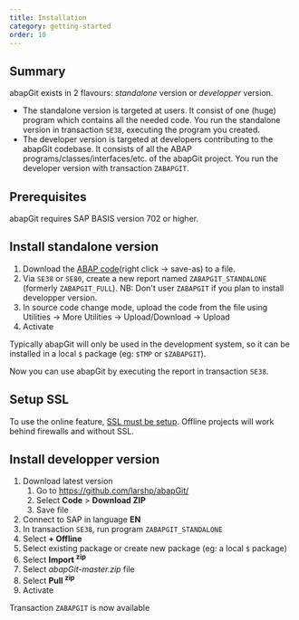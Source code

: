 ```yaml
---
title: Installation
category: getting-started
order: 10
---
```


## Summary ##
abapGit exists in 2 flavours: _standalone_ version or _developper_ version. 

  * The standalone version is targeted at users. It consist of one (huge) program which contains all the needed code. You run the standalone version in transaction `SE38`, executing the program you created.
  * The developer version is targeted at developers contributing to the abapGit codebase. It consists of all the ABAP programs/classes/interfaces/etc. of the abapGit project. You run the developer version with transaction `ZABAPGIT`.

## Prerequisites ##
abapGit requires SAP BASIS version 702 or higher.

## Install standalone version ##
1. Download the [ABAP code](https://raw.githubusercontent.com/abapGit/build/master/zabapgit.abap)(right click -> save-as) to a file. 
2. Via `SE38` or `SE80`, create a new report named `ZABAPGIT_STANDALONE` (formerly `ZABAPGIT_FULL`). NB: Don't user `ZABAPGIT` if you plan to install developper version.
3. In source code change mode, upload the code from the file using Utilities -> More Utilities -> Upload/Download -> Upload
4. Activate

Typically abapGit will only be used in the development system, so it can be installed in a local `$` package (eg: `$TMP` or `$ZABAPGIT`).

Now you can use abapGit by executing the report in transaction `SE38`.

## Setup SSL ##
To use the online feature, [SSL must be setup](guide-ssl-setup.html). Offline projects will work behind firewalls and without SSL.

## Install developper version ##
1. Download latest version
   1. Go to https://github.com/larshp/abapGit/
   2. Select **Code** > **Download ZIP**
   3. Save file
2. Connect to SAP in language **EN**
3. In transaction `SE38`, run program `ZABAPGIT_STANDALONE`
4. Select **+ Offline**
5. Select existing package or create new package (eg: a local `$` package)
5. Select **Import <sup>zip</sup>**
6. Select *abapGit-master.zip* file
7. Select **Pull <sup>zip</sup>**
8. Activate

Transaction `ZABAPGIT` is now available

